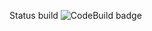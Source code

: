 Status build
![CodeBuild badge](https://codebuild.eu-west-1.amazonaws.com/badges?uuid=eyJlbmNyeXB0ZWREYXRhIjoiclhPMnl3UVd5UjZGRGxPWlhYd2tpMERGZEVLbVRvM2pnZU1oS2hWVUZzbXRRaXlXWWFZNEI5M2t3RzhtaVhuRXpkdHgyRTNqQ3huZStWdy9ubEM3SzVVPSIsIml2UGFyYW1ldGVyU3BlYyI6ImlVcXNMNVZ5NjhyclMxTVMiLCJtYXRlcmlhbFNldFNlcmlhbCI6MX0%3D&branch=master)

